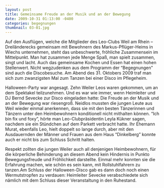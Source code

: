 ```yaml
---
layout: post
title: Gemeinsame Freude an der Musik und an der Bewegung
date: 2009-10-31 01:13:00 -0400
categories: begegnungen
thumbnail: 03-01.jpg
---
```

Auf den Ausflügen, welche die Mitglieder des Leo-Clubs Weil am Rhein – Dreiländerecks gemeinsam mit Bewohnern des Markus-Pflüger-Heims in Wiechs unternehmen, steht das unbeschwerte, fröhliche Zusammensein im Mittelpunkt. Man hat zusammen jede Menge Spaß, man spielt zusammen, singt und lacht. Auch das gemeinsame Kochen und Essen hat einen hohen Stellenwert. Nicht wegzudenken aus dem Programm der “Begegnungen” sind auch die Discobesuche. Am Abend des 31. Oktobers 2009 traf man sich zum zwanzigsten Mal zum Tanzen bei einer Disco im Pflegeheim.

Halloween-Party war angesagt. Zehn Weiler Leos waren gekommen, um an dem Spektakel teilzunehmen. Und es war wie immer, wenn Heimleiter und DJ Bernd Sevecke zur Disco eingeladen hatte: Die Freude an der Musik und an der Bewegung war riesengroß. Neidlos mussten die jungen Leute aus Weil wieder einmal anerkennen, dass sie mit den besten Tänzerinnen und Tänzern unter den Heimbewohnern konditionell nicht mithalten können. “Ich bin fix und foxy”, hörte man Leo-Clubpräsidentin Leyla Kükner sagen, nachdem sie ein Stündchen auf dem Parkett verbracht hatte. Ihr Ehemann Murat, ebenfalls Leo, hielt doppelt so lange durch, aber mit den Ausdauernden der Männer und Frauen aus dem Haus “Dinkelberg” konnte auch er nicht bis zum Schluss Schritt halten.

Respekt zollten die jungen Weiler auch all denjenigen Heimbewohnern, für die körperliche Behinderung an diesem Abend kein Hindernis in Punkto Bewegungsfreude und Fröhlichkeit darstellte. Einmal mehr konnten sie die Erfahrung machen, wie schön es sein kann, mit Rollstuhlfahrern zu tanzen.Am Schluss der Halloween-Disco gab es dann doch noch einen Wermutstropfen zu verdauen: Heimleiter Sevecke verabschiedete sich nämlich mit dem Schluss dieser Veranstaltung in den Ruhestand.